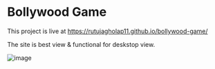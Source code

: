 # Bollywood Game

This project is live at https://rutujagholap11.github.io/bollywood-game/

The site is best view & functional for deskstop view.


![image](https://user-images.githubusercontent.com/62586209/204588494-bfb53839-128a-408c-8e6d-43ada052b547.png)
